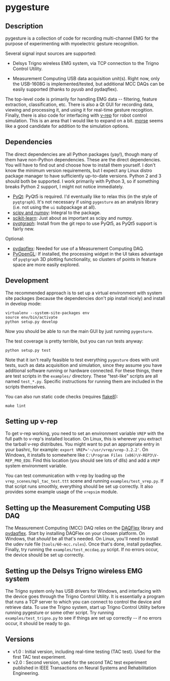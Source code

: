 # pygesture


## Description

pygesture is a collection of code for recording multi-channel EMG for the
purpose of experimenting with myoelectric gesture recognition.

Several signal input sources are supported:

* Delsys Trigno wireless EMG system, via TCP connection to the Trigno Control
  Utility.

* Measurement Computing USB data acquisition unit(s). Right now, only the
  USB-1608G is implemented/tested, but additional MCC DAQs can be easily
  supported (thanks to pyusb and pydaqflex).

The top-level code is primarily for handling EMG data -- filtering, feature
extraction, classification, etc. There is also a Qt GUI for recording data,
viewing and processing it, and using it for real-time gesture recogition.
Finally, there is also code for interfacing with
[v-rep](http://coppeliarobotics.com/) for robot control simulation. This is an
area that I would like to expand on a bit.
[morse](https://github.com/morse-simulator/morse) seems like a good candidate
for addition to the simulation options.


## Dependencies

The direct dependencies are all Python packages (yay!), though many of them
have non-Python dependencies. These are the direct dependencies. You will have
to find out and choose how to install them yourself. I don't know the minimum
version requirements, but I expect any Linux distro package manager to have
sufficiently up-to-date versions. Python 2 and 3 should both be supported.
I work primarily with Python 3, so if something breaks Python 2 support,
I might not notice immediately.

- [PyQt](http://www.riverbankcomputing.com/software/pyqt/intro): PyQt5 is
  required. I'd eventually like to relax this (in the style of `pyqtgraph`).
  It's not necessary if using `pygesture` as an analysis library (i.e. not
  using the `ui` subpackage at all).
- [scipy and numpy](http://www.scipy.org/): Integral to the package.
- [scikit-learn](http://scikit-learn.org/stable/): Just about as important as
  scipy and numpy.
- [pyqtgraph](http://pyqtgraph.org/): Install from the git repo to use PyQt5,
  as PyQt5 support is fairly new.

Optional:

- [pydaqflex](https://github.com/torfbolt/PyDAQFlex): Needed for use of
  a Measurement Computing DAQ.
- [PyOpenGL](http://pyopengl.sourceforge.net/): If installed, the processing
  widget in the UI takes advantage of `pyqtgraph` 3D plotting functionality, so
  clusters of points in feature space are more easily explored.


## Development

The recommended approach is to set up a virtual environment with system site
packages (because the dependencies don't pip install nicely) and install in
develop mode:

```
virtualenv --system-site-packages env
source env/bin/activate
python setup.py develop
```

Now you should be able to run the main GUI by just running `pygesture`.

The test coverage is pretty terrible, but you can run tests anyway:

```
python setup.py test
```

Note that it isn't really feasible to test everything `pygesture` does with
unit tests, such as data acquisition and simulation, since they assume you have
additional software running or hardware connected. For these things, there are
test scripts in the `examples/` directory. These "test-like" scripts are all
named `test_*.py`. Specific instructions for running them are included in the
scripts themselves.

You can also run static code checks (requires
[flake8](https://gitlab.com/pycqa/flake8)):

```
make lint
```


## Setting up v-rep

To get v-rep working, you need to set an environment variable `VREP` with the
full path to v-rep's installed location. On Linux, this is wherever you extract
the tarball v-rep distributes. You might want to put an appropriate entry in
your bashrc, for example: `export VREP='~/usr/vrep/vrep-3.2.2'`. On Windows, it
installs to somewhere like `C:\Program Files (x86)\V-REP3\V-REP_PRO_EDU`. Find
this location (you should see lots of dlls) and add a `VREP` system environment
variable.

You can test communication with v-rep by loading up the
`vrep_scenes/mpl_tac_test.ttt` scene and running `examples/test_vrep.py`. If
that script runs smoothly, everything should be set up correctly. It also
provides some example usage of the `vrepsim` module.


## Setting up the Measurement Computing USB DAQ

The Measurement Computing (MCC) DAQ relies on the
[DAQFlex](http://www.mccdaq.com/daq-software/DAQFlex.aspx) library and
[pydaqflex](https://github.com/torfbolt/PyDAQFlex). Start by installing DAQFlex
on your chosen platform. On Windows, that *should* be all that's needed. On
Linux, you'll need to install the udev rule file (`tools/60-mcc.rules`). Once
that's done, install pydaqflex. Finally, try running the
`examples/test_mccdaq.py` script. If no errors occur, the device should be set
up correctly.


## Setting up the Delsys Trigno wireless EMG system

The Trigno system only has USB drivers for Windows, and interfacing with the
device goes through the Trigno Control Utility. It is essentially a program
that runs a TCP server to which you can connect to control the device and
retrieve data. To use the Trigno system, start up Trigno Control Utility
before running pygesture or some other script. Try running
`examples/test_trigno.py` to see if things are set up correctly -- if no errors
occur, it should be ready to go.


## Versions

- v1.0 : Initial version, including real-time testing (TAC test). Used for the
  first TAC test experiment.
- v2.0 : Second version, used for the second TAC test experiment published in
  IEEE Transactions on Neural Systems and Rehabilitation Engineering.

